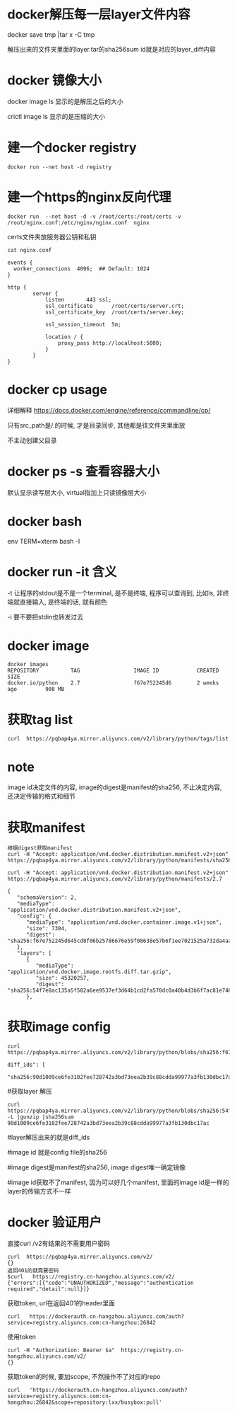 # docker解压每一层layer文件内容
docker save  tmp |tar x -C tmp

解压出来的文件夹里面的layer.tar的sha256sum id就是对应的layer_diff内容

# docker 镜像大小
docker image ls 显示的是解压之后的大小

crictl image ls 显示的是压缩的大小

# 建一个docker registry
```docker run --net host -d registry```

# 建一个https的nginx反向代理

```docker run  --net host -d -v /root/certs:/root/certs -v /root/nginx.conf:/etc/nginx/nginx.conf  nginx```

certs文件夹放服务器公钥和私钥

```
cat nginx.conf

events {
  worker_connections  4096;  ## Default: 1024
}

http {
        server {
            listen       443 ssl;
            ssl_certificate      /root/certs/server.crt;
            ssl_certificate_key  /root/certs/server.key;

            ssl_session_timeout  5m;

            location / {
                proxy_pass http://localhost:5000;
            }
        }
}
```

# docker cp usage
详细解释 https://docs.docker.com/engine/reference/commandline/cp/

只有src_path是/.的时候, 才是目录同步, 其他都是往文件夹里面放

不主动创建父目录

# docker ps -s 查看容器大小
默认显示读写层大小, virtual指加上只读镜像层大小

# docker bash

env TERM=xterm bash -l

# docker run -it 含义
-t 让程序的stdout是不是一个terminal, 是不是终端, 程序可以查询到, 比如ls, 非终端就直接输入, 是终端的话, 就有颜色

-i 要不要把stdin也转发过去

# docker image

```
docker images
REPOSITORY          TAG                 IMAGE ID            CREATED             SIZE
docker.io/python    2.7                 f67e752245d6        2 weeks ago         908 MB
```

# 获取tag list
```
curl  https://pqbap4ya.mirror.aliyuncs.com/v2/library/python/tags/list
```

# note
image id决定文件的内容, image的digest是manifest的sha256, 不止决定内容, 还决定传输的格式和细节

# 获取manifest
```
根据digest获取manifest
curl -H "Accept: application/vnd.docker.distribution.manifest.v2+json" https://pqbap4ya.mirror.aliyuncs.com/v2/library/python/manifests/sha256:0bfc35ca8afbf04440152f1b8b15b928d99ba4a319e4967d50166bab6f40e084

curl -H "Accept: application/vnd.docker.distribution.manifest.v2+json" https://pqbap4ya.mirror.aliyuncs.com/v2/library/python/manifests/2.7

{
   "schemaVersion": 2,
   "mediaType": "application/vnd.docker.distribution.manifest.v2+json",
   "config": {
      "mediaType": "application/vnd.docker.container.image.v1+json",
      "size": 7304,
      "digest": "sha256:f67e752245d645cd8f06b25786676e59f08638e57b6f1ee7021525a732da4aa4"
   },
   "layers": [
      {
         "mediaType": "application/vnd.docker.image.rootfs.diff.tar.gzip",
         "size": 45320257,
         "digest": "sha256:54f7e8ac135a5f502a6ee9537ef3d64b1cd2fa570dc0a40b4d3b6f7ac81e7486"
      },
```

# 获取image config
```
curl  https://pqbap4ya.mirror.aliyuncs.com/v2/library/python/blobs/sha256:f67e752245d645cd8f06b25786676e59f08638e57b6f1ee7021525a732da4aa4

diff_ids": [
            "sha256:90d1009ce6fe3102fee728742a3bd73eea2b39c88cdda99977a3fb130dbc17ac
```

#获取layer 解压
```
curl  https://pqbap4ya.mirror.aliyuncs.com/v2/library/python/blobs/sha256:54f7e8ac135a5f502a6ee9537ef3d64b1cd2fa570dc0a40b4d3b6f7ac81e7486 -L |gunzip |sha256sum
90d1009ce6fe3102fee728742a3bd73eea2b39c88cdda99977a3fb130dbc17ac
```

#layer解压出来的就是diff_ids

#image id 就是config file的sha256

#image digest是manifest的sha256, image digest唯一确定镜像

#image id获取不了manifest, 因为可以好几个manifest, 里面的image id是一样的 layer的传输方式不一样

# docker 验证用户
直接curl /v2有结果的不需要用户密码
```
curl  https://pqbap4ya.mirror.aliyuncs.com/v2/
{}
返回401的就需要密码
$curl   https://registry.cn-hangzhou.aliyuncs.com/v2/
{"errors":[{"code":"UNAUTHORIZED","message":"authentication required","detail":null}]}
```

获取token, url在返回401的header里面
```
curl   https://dockerauth.cn-hangzhou.aliyuncs.com/auth?service=registry.aliyuncs.com:cn-hangzhou:26842
```

使用token
```
curl -H "Authorization: Bearer $a"  https://registry.cn-hangzhou.aliyuncs.com/v2/
{}
```

获取token的时候, 要加scope, 不然操作不了对应的repo
```
curl   'https://dockerauth.cn-hangzhou.aliyuncs.com/auth?service=registry.aliyuncs.com:cn-hangzhou:26842&scope=repository:lxx/busybox:pull'
```
